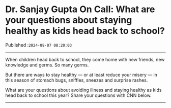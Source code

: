 # Dr. Sanjay Gupta On Call: What are your questions about staying healthy as kids head back to school?

Published :`2024-08-07 08:20:03`

---

When children head back to school, they come home with new friends, new knowledge and germs. So many germs.

But there are ways to stay healthy — or at least reduce your misery — in this season of stomach bugs, sniffles, sneezes and surprise rashes.

What are your questions about avoiding illness and staying healthy as kids head back to school this year? Share your questions with CNN below.

---

